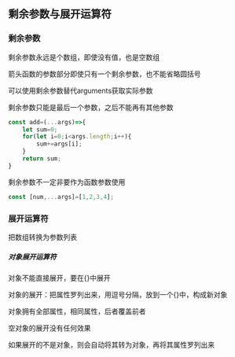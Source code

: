 ## 剩余参数与展开运算符

### 剩余参数

剩余参数永远是个数组，即使没有值，也是空数组

箭头函数的参数部分即使只有一个剩余参数，也不能省略圆括号

可以使用剩余参数替代arguments获取实际参数

剩余参数只能是最后一个参数，之后不能再有其他参数 

```js
const add=(...args)=>{
    let sum=0;
    for(let i=0;i<args.length;i++){
        sum+=args[i];
    }
    return sum;
}
```

剩余参数不一定非要作为函数参数使用

```js
const [num,...args]=[1,2,3,4];
```

### 展开运算符

 把数组转换为参数列表

#####  对象展开运算符

对象不能直接展开，要在{}中展开 

对象的展开：把属性罗列出来，用逗号分隔，放到一个{}中，构成新对象

对象拥有全部属性，相同属性，后者覆盖前者

空对象的展开没有任何效果

如果展开的不是对象，则会自动将其转为对象，再将其属性罗列出来